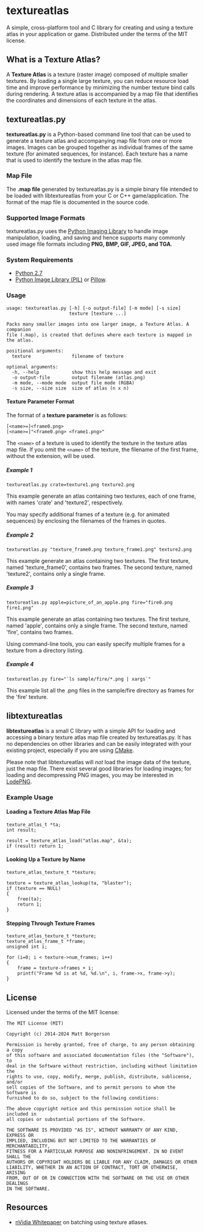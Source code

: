 textureatlas
============

A simple, cross-platform tool and C library for creating and using a texture
atlas in your application or game. Distributed under the terms of the MIT
license.

What is a Texture Atlas?
------------------------

A **Texture Atlas** is a texture (raster image) composed of multiple smaller
textures. By loading a single large texture, you can reduce resource load time
and improve performance by minimizing the number texture bind calls during
rendering. A texture atlas is accompanied by a map file that identifies the
coordinates and dimensions of each texture in the atlas.

textureatlas.py
---------------

**textureatlas.py** is a Python-based command line tool that can be used to
generate a texture atlas and accompanying map file from one or more images.
Images can be grouped together as individual frames of the same texture (for
animated sequences, for instance). Each texture has a name that is used to
identify the texture in the atlas map file.

### Map File

The **.map file** generated by textureatlas.py is a simple binary file intended
to be loaded with libtextureatlas from your C or C++ game/application. The
format of the map file is documented in the source code.

### Supported Image Formats 

textureatlas.py uses the [Python Imaging
Library](http://www.pythonware.com/products/pil/) to handle image manipulation,
loading, and saving and hence supports many commonly used image file formats
including **PNG, BMP, GIF, JPEG, and TGA**.

### System Requirements

* [Python 2.7](http://www.python.org/)
* [Python Image Library (PIL)](http://www.pythonware.com/products/pil/) or
  [Pillow](http://pillow.readthedocs.org/en/latest/).

### Usage

    usage: textureatlas.py [-h] [-o output-file] [-m mode] [-s size]
                           texture [texture ...]

    Packs many smaller images into one larger image, a Texture Atlas. A companion
    file (.map), is created that defines where each texture is mapped in the atlas.

    positional arguments:
      texture               filename of texture

    optional arguments:
      -h, --help            show this help message and exit
      -o output-file        output filename (atlas.png)
      -m mode, --mode mode  output file mode (RGBA)
      -s size, --size size  size of atlas (n x n)

#### Texture Parameter Format

The format of a **texture parameter** is as follows:

    [<name>=]<frame0.png>
    [<name>=]"<frame0.png> <frame1.png>"

The `<name>` of a texture is used to identify the texture in the texture atlas
map file. If you omit the `<name>` of the texture, the filename of the first
frame, without the extension, will be used.

##### Example 1

    textureatlas.py crate=texture1.png texture2.png

This example generate an atlas containing two textures, each of one frame,
with names 'crate' and 'texture2', respectively.

You may specify additional frames of a texture (e.g. for animated sequences) by
enclosing the filenames of the frames in quotes.

##### Example 2

    textureatlas.py "texture_frame0.png texture_frame1.png" texture2.png

This example generate an atlas containing two textures. The first texture,
named 'texture_frame0', contains two frames. The second texture, named
'texture2', contains only a single frame.

##### Example 3

    textureatlas.py apple=picture_of_an_apple.png fire="fire0.png fire1.png"

This example generate an atlas containing two textures. The first texture,
named 'apple', contains only a single frame. The second texture, named
'fire', contains two frames.

Using command-line tools, you can easily specify multiple frames for a texture
from a directory listing.

##### Example 4

    textureatlas.py fire="`ls sample/fire/*.png | xargs`"

This example list all the .png files in the sample/fire directory as frames
for the 'fire' texture.

libtextureatlas
---------------

**libtextureatlas** is a small C library with a simple API for loading and
accessing a binary texture atlas map file created by textureatlas.py. It has no
dependencies on other libraries and can be easily integrated with your existing
project, especially if you are using [CMake](http://www.cmake.org/).

Please note that libtextureatlas will *not* load the image data of the texture,
just the map file. There exist several good libraries for loading images; for
loading and decompressing PNG images, you may be interested in
[LodePNG](http://lodev.org/lodepng/).

### Example Usage

#### Loading a Texture Atlas Map File

    texture_atlas_t *ta;
    int result;

    result = texture_atlas_load("atlas.map", &ta);
    if (result) return 1;

#### Looking Up a Texture by Name

    texture_atlas_texture_t *texture;

    texture = texture_atlas_lookup(ta, "blaster");
    if (texture == NULL)
    {
        free(ta);
        return 1;
    }

#### Stepping Through Texture Frames

    texture_atlas_texture_t *texture;
    texture_atlas_frame_t *frame;
    unsigned int i;

    for (i=0; i < texture->num_frames; i++)
    {
        frame = texture->frames + i;
        printf("Frame %d is at %d, %d.\n", i, frame->x, frame->y);
    }

License
-------

Licensed under the terms of the MIT license:

    The MIT License (MIT)

    Copyright (c) 2014-2024 Matt Borgerson

    Permission is hereby granted, free of charge, to any person obtaining a copy
    of this software and associated documentation files (the "Software"), to
    deal in the Software without restriction, including without limitation the
    rights to use, copy, modify, merge, publish, distribute, sublicense, and/or
    sell copies of the Software, and to permit persons to whom the Software is
    furnished to do so, subject to the following conditions:

    The above copyright notice and this permission notice shall be included in
    all copies or substantial portions of the Software.

    THE SOFTWARE IS PROVIDED "AS IS", WITHOUT WARRANTY OF ANY KIND, EXPRESS OR
    IMPLIED, INCLUDING BUT NOT LIMITED TO THE WARRANTIES OF MERCHANTABILITY,
    FITNESS FOR A PARTICULAR PURPOSE AND NONINFRINGEMENT. IN NO EVENT SHALL THE
    AUTHORS OR COPYRIGHT HOLDERS BE LIABLE FOR ANY CLAIM, DAMAGES OR OTHER
    LIABILITY, WHETHER IN AN ACTION OF CONTRACT, TORT OR OTHERWISE, ARISING
    FROM, OUT OF OR IN CONNECTION WITH THE SOFTWARE OR THE USE OR OTHER DEALINGS
    IN THE SOFTWARE.

Resources
---------

* [nVidia Whitepaper](https://developer.nvidia.com/sites/default/files/akamai/tools/files/Texture_Atlas_Whitepaper.pdf) on
  batching using texture atlases.
